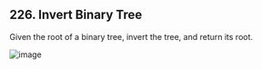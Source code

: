 ## 226. Invert Binary Tree

Given the root of a binary tree, invert the tree, and return its root.

![image](https://user-images.githubusercontent.com/58635762/219870886-f3e439bf-5876-4ae1-b31c-365e3039db14.png)

